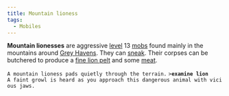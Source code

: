 ```yaml
---
title: Mountain lioness
tags:
  - Mobiles
---
```

**Mountain lionesses** are aggressive [level](level "wikilink") 13
[mobs](mob "wikilink") found mainly in the mountains around [Grey
Havens](Grey_Havens "wikilink"). They can [sneak](sneak "wikilink").
Their corpses can be butchered to produce a [fine lion
pelt](fine_lion_pelt "wikilink") and some [meat](meat "wikilink").

`A mountain lioness pads quietly through the terrain.`
`>`**`examine lion`**
`A faint growl is heard as you approach this dangerous animal with vicious jaws.`
